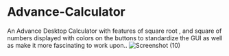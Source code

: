 # Advance-Calculator
An Advance Desktop Calculator with features of square root , and square of numbers displayed with colors on the buttons to standardize the GUI as well as make it more fascinating to work upon..
![Screenshot (10)](https://user-images.githubusercontent.com/91482888/181216505-12de6e8e-033a-4c72-a38f-c1bdeb5cc4be.png)
